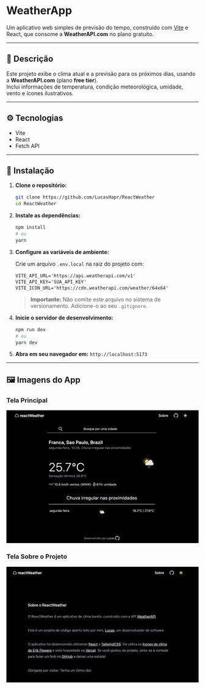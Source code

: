 # WeatherApp

Um aplicativo web simples de previsão do tempo, construído com [Vite](https://vitejs.dev/) e React, que consome a **WeatherAPI.com** no plano gratuito.

---

## 📖 Descrição

Este projeto exibe o clima atual e a previsão para os próximos dias, usando a **WeatherAPI.com** (plano **free tier**).  
Inclui informações de temperatura, condição meteorológica, umidade, vento e ícones ilustrativos.

---

## ⚙️ Tecnologias

- Vite  
- React  
- Fetch API  

---

## 🚀 Instalação

1. **Clone o repositório:**
    ~~~bash
    git clone https://github.com/LucasHapr/ReactWeather
    cd ReactWeather
    ~~~

2. **Instale as dependências:**
    ~~~bash
    npm install
    # ou
    yarn
    ~~~

3. **Configure as variáveis de ambiente:**

    Crie um arquivo `.env.local` na raiz do projeto com:

    ~~~dotenv
    VITE_API_URL='https://api.weatherapi.com/v1'
    VITE_API_KEY='SUA_API_KEY'
    VITE_ICON_URL='https://cdn.weatherapi.com/weather/64x64'
    ~~~

    > **Importante:** Não comite este arquivo no sistema de versionamento. Adicione-o ao seu `.gitignore`.

4. **Inicie o servidor de desenvolvimento:**
    ~~~bash
    npm run dev
    # ou
    yarn dev
    ~~~

5. **Abra em seu navegador em:** `http://localhost:5173`

---

## 🖼️ Imagens do App

### Tela Principal
![Home Screen](./src/assets/home.png)

### Tela Sobre o Projeto
![About Screen](./src/assets/about.png)